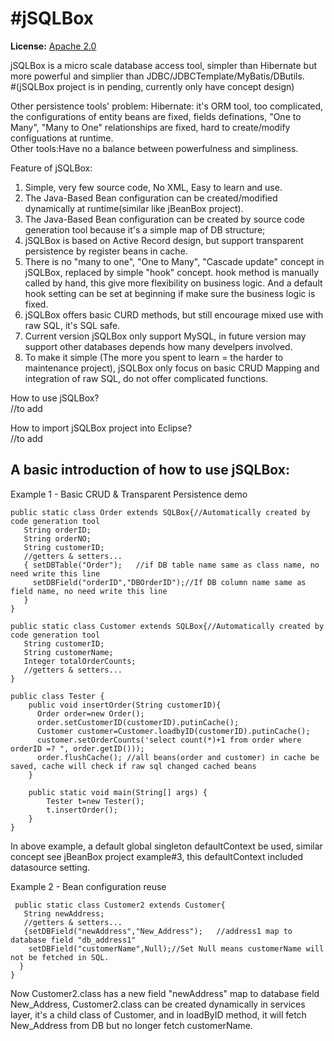 #jSQLBox
====

**License:** [Apache 2.0](http://www.apache.org/licenses/LICENSE-2.0)

jSQLBox is a micro scale database access tool, simpler than Hibernate but more powerful and simplier than JDBC/JDBCTemplate/MyBatis/DButils.  
#(jSQLBox project is in pending, currently only have concept design)  

Other persistence tools' problem:
Hibernate: it's ORM tool, too complicated, the configurations of entity beans are fixed, fields definations, "One to Many", "Many to One" relationships are fixed, hard to create/modify configuations at runtime.  
Other tools:Have no a balance between powerfulness and simpliness. 

Feature of jSQLBox:  
1) Simple, very few source code, No XML, Easy to learn and use.   
2) The Java-Based Bean configuration can be created/modified dynamically at runtime(similar like jBeanBox project). 
3) The Java-Based Bean configuration can be created by source code generation tool because it's a simple map of DB structure;
4) jSQLBox is based on Active Record design, but support transparent persistence by register beans in cache. 
5) There is no "many to one", "One to Many", "Cascade update" concept in jSQLBox, replaced by simple "hook" concept. hook method is manually called by hand, this give more flexibility on business logic. And a default hook setting can be set at beginning if make sure the business logic is fixed.
6) jSQLBox offers basic CURD methods, but still encourage mixed use with raw SQL, it's SQL safe.  
7) Current version jSQLBox only support MySQL, in future version may support other databases depends how many develpers involved.
8) To make it simple (The more you spent to learn = the harder to maintenance project), jSQLBox only focus on basic CRUD Mapping and integration of raw SQL, do not offer complicated functions.

How to use jSQLBox?  
//to add  

How to import jSQLBox project into Eclipse?  
//to add

A basic introduction of how to use jSQLBox:
---
Example 1 - Basic CRUD & Transparent Persistence demo
```
public static class Order extends SQLBox{//Automatically created by code generation tool
   String orderID;  
   String orderNO;  
   String customerID;  
   //getters & setters...
   { setDBTable("Order");   //if DB table name same as class name, no need write this line
     setDBField("orderID","DBOrderID");//If DB column name same as field name, no need write this line
   }
}

public static class Customer extends SQLBox{//Automatically created by code generation tool
   String customerID; 
   String customerName;  
   Integer totalOrderCounts;
   //getters & setters...
} 

public class Tester {
    public void insertOrder(String customerID){
      Order order=new Order();
      order.setCustomerID(customerID).putinCache();
      Customer customer=Customer.loadbyID(customerID).putinCache();
      customer.setOrderCounts('select count(*)+1 from order where orderID =? ", order.getID()));
      order.flushCache(); //all beans(order and customer) in cache be saved, cache will check if raw sql changed cached beans
    }
    
    public static void main(String[] args) {
        Tester t=new Tester();
        t.insertOrder();
    }
} 
```
In above example, a default global singleton defaultContext be used, similar concept see jBeanBox project example#3, this defaultContext included datasource setting.
 
Example 2 - Bean configuration reuse
```
 public static class Customer2 extends Customer{ 
   String newAddress;
   //getters & setters...
   {setDBField("newAddress","New_Address");   //address1 map to database field "db_address1" 
    setDBField("customerName",Null);//Set Null means customerName will not be fetched in SQL.
  }
} 
```
Now Customer2.class has a new field "newAddress" map to database field New_Address, Customer2.class can be created dynamically in services layer, it's a child class of Customer, and in loadByID method, it will fetch New_Address from DB but no longer fetch customerName.

